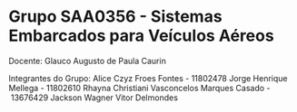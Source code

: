 # Grupo SAA0356 - Sistemas Embarcados para Veículos Aéreos

Docente: Glauco Augusto de Paula Caurin

Integrantes do Grupo: Alice Czyz Froes Fontes - 11802478
                      Jorge Henrique Mellega - 11802610
                      Rhayna Christiani Vasconcelos Marques Casado - 13676429
                      Jackson Wagner
                      Vitor Delmondes
